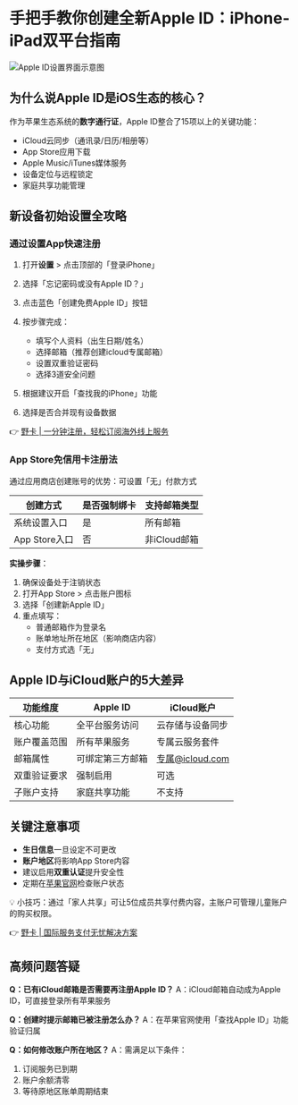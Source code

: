 # 手把手教你创建全新Apple ID：iPhone-iPad双平台指南

![Apple ID设置界面示意图](https://bbtdd.com/wp-content/uploads/img/790677901666869.webp)

## 为什么说Apple ID是iOS生态的核心？
作为苹果生态系统的**数字通行证**，Apple ID整合了15项以上的关键功能：
- iCloud云同步（通讯录/日历/相册等）
- App Store应用下载
- Apple Music/iTunes媒体服务
- 设备定位与远程锁定
- 家庭共享功能管理

## 新设备初始设置全攻略
### 通过设置App快速注册
1. 打开**设置** > 点击顶部的「登录iPhone」
2. 选择「忘记密码或没有Apple ID？」
3. 点击蓝色「创建免费Apple ID」按钮
4. 按步骤完成：
   - 填写个人资料（出生日期/姓名）
   - 选择邮箱（推荐创建icloud专属邮箱）
   - 设置双重验证密码
   - 选择3道安全问题

5. 根据建议开启「查找我的iPhone」功能
6. 选择是否合并现有设备数据

👉 [野卡 | 一分钟注册，轻松订阅海外线上服务](https://bbtdd.com/yeka)

### App Store免信用卡注册法
通过应用商店创建账号的优势：可设置「无」付款方式

| 创建方式      | 是否强制绑卡 | 支持邮箱类型   |
|------------|----------|----------|
| 系统设置入口   | 是        | 所有邮箱    |
| App Store入口 | 否        | 非iCloud邮箱 |

**实操步骤**：
1. 确保设备处于注销状态
2. 打开App Store > 点击账户图标
3. 选择「创建新Apple ID」
4. 重点填写：
   - 普通邮箱作为登录名
   - 账单地址所在地区（影响商店内容）
   - 支付方式选「无」

## Apple ID与iCloud账户的5大差异

| 功能维度        | Apple ID        | iCloud账户       |
|---------------|----------------|-----------------|
| 核心功能        | 全平台服务访问      | 云存储与设备同步      |
| 账户覆盖范围      | 所有苹果服务       | 专属云服务套件       |
| 邮箱属性        | 可绑定第三方邮箱     | 专属@icloud.com  |
| 双重验证要求      | 强制启用         | 可选             |
| 子账户支持       | 家庭共享功能       | 不支持            |

## 关键注意事项
- **生日信息**一旦设定不可更改
- **账户地区**将影响App Store内容
- 建议启用**双重认证**提升安全性
- 定期在[苹果官网](https://appleid.apple.com)检查账户状态

💡 小技巧：通过「家人共享」可让5位成员共享付费内容，主账户可管理儿童账户的购买权限。

👉 [野卡 | 国际服务支付无忧解决方案](https://bbtdd.com/yeka)

## 高频问题答疑
**Q：已有iCloud邮箱是否需要再注册Apple ID？**
A：iCloud邮箱自动成为Apple ID，可直接登录所有苹果服务

**Q：创建时提示邮箱已被注册怎么办？**
A：在苹果官网使用「查找Apple ID」功能验证归属

**Q：如何修改账户所在地区？**
A：需满足以下条件：
1. 订阅服务已到期
2. 账户余额清零
3. 等待原地区账单周期结束